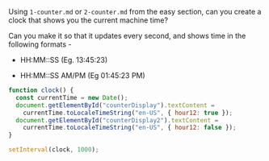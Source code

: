 Using `1-counter.md` or `2-counter.md` from the easy section, can you create a
clock that shows you the current machine time?

Can you make it so that it updates every second, and shows time in the following formats -

- HH:MM::SS (Eg. 13:45:23)

- HH:MM::SS AM/PM (Eg 01:45:23 PM)

```javascript
function clock() {
  const currentTime = new Date();
  document.getElementById("counterDisplay").textContent =
    currentTime.toLocaleTimeString("en-US", { hour12: true });
  document.getElementById("counterDisplay2").textContent =
    currentTime.toLocaleTimeString("en-US", { hour12: false });
}

setInterval(clock, 1000);
```
